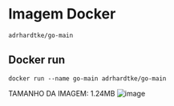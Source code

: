 # Imagem Docker 
`adrhardtke/go-main`

## Docker run
`docker run --name go-main adrhardtke/go-main`

TAMANHO DA IMAGEM: 1.24MB
![image](https://github.com/user-attachments/assets/6455696b-4ab8-4a8d-a680-eb3ddb25099c)

